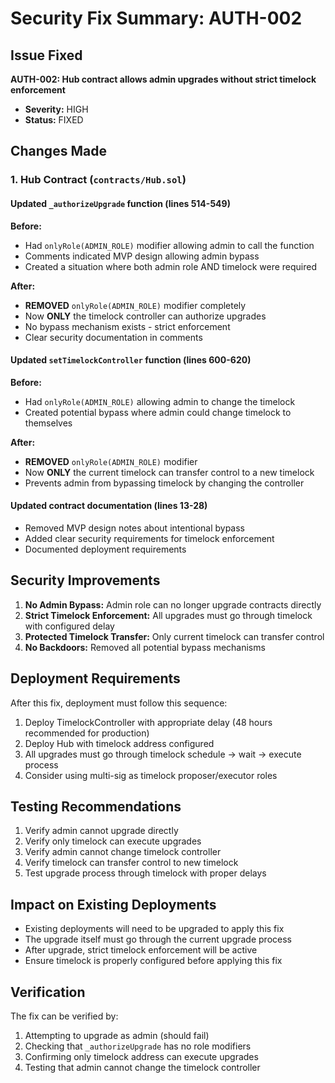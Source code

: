# Security Fix Summary: AUTH-002

## Issue Fixed
**AUTH-002: Hub contract allows admin upgrades without strict timelock enforcement**
- **Severity:** HIGH
- **Status:** FIXED

## Changes Made

### 1. Hub Contract (`contracts/Hub.sol`)

#### Updated `_authorizeUpgrade` function (lines 514-549)
**Before:**
- Had `onlyRole(ADMIN_ROLE)` modifier allowing admin to call the function
- Comments indicated MVP design allowing admin bypass
- Created a situation where both admin role AND timelock were required

**After:**
- **REMOVED** `onlyRole(ADMIN_ROLE)` modifier completely
- Now **ONLY** the timelock controller can authorize upgrades
- No bypass mechanism exists - strict enforcement
- Clear security documentation in comments

#### Updated `setTimelockController` function (lines 600-620)
**Before:**
- Had `onlyRole(ADMIN_ROLE)` allowing admin to change the timelock
- Created potential bypass where admin could change timelock to themselves

**After:**
- **REMOVED** `onlyRole(ADMIN_ROLE)` modifier
- Now **ONLY** the current timelock can transfer control to a new timelock
- Prevents admin from bypassing timelock by changing the controller

#### Updated contract documentation (lines 13-28)
- Removed MVP design notes about intentional bypass
- Added clear security requirements for timelock enforcement
- Documented deployment requirements

## Security Improvements
1. **No Admin Bypass:** Admin role can no longer upgrade contracts directly
2. **Strict Timelock Enforcement:** All upgrades must go through timelock with configured delay
3. **Protected Timelock Transfer:** Only current timelock can transfer control
4. **No Backdoors:** Removed all potential bypass mechanisms

## Deployment Requirements
After this fix, deployment must follow this sequence:
1. Deploy TimelockController with appropriate delay (48 hours recommended for production)
2. Deploy Hub with timelock address configured
3. All upgrades must go through timelock schedule → wait → execute process
4. Consider using multi-sig as timelock proposer/executor roles

## Testing Recommendations
1. Verify admin cannot upgrade directly
2. Verify only timelock can execute upgrades
3. Verify admin cannot change timelock controller
4. Verify timelock can transfer control to new timelock
5. Test upgrade process through timelock with proper delays

## Impact on Existing Deployments
- Existing deployments will need to be upgraded to apply this fix
- The upgrade itself must go through the current upgrade process
- After upgrade, strict timelock enforcement will be active
- Ensure timelock is properly configured before applying this fix

## Verification
The fix can be verified by:
1. Attempting to upgrade as admin (should fail)
2. Checking that `_authorizeUpgrade` has no role modifiers
3. Confirming only timelock address can execute upgrades
4. Testing that admin cannot change the timelock controller